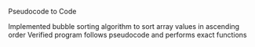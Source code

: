Pseudocode to Code

Implemented bubble sorting algorithm to sort array values in ascending order
Verified program follows pseudocode and performs exact functions
